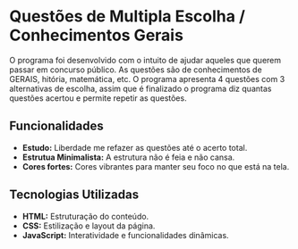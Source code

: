 # Questões de Multipla Escolha / Conhecimentos Gerais

O programa foi desenvolvido com o intuito de ajudar aqueles que querem passar em concurso público. As questões são de conhecimentos de GERAIS, hitória, matemática, etc. O programa apresenta 4 questões com 3 alternativas de escolha, assim que é finalizado o programa diz quantas questões acertou e permite repetir as questões.

## Funcionalidades
- **Estudo:** Liberdade me refazer as questões até o acerto total.
- **Estrutua Minimalista:** A estrutura não é feia e não cansa.
- **Cores fortes:** Cores vibrantes para manter seu foco no que está na tela.

## Tecnologias Utilizadas
- **HTML:** Estruturação do conteúdo.
- **CSS:** Estilização e layout da página.
- **JavaScript:** Interatividade e funcionalidades dinâmicas.


